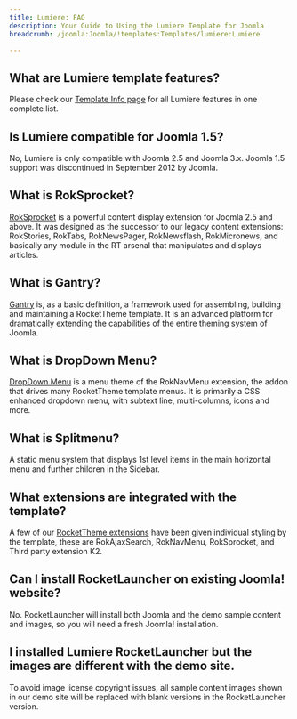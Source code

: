 ```yaml
---
title: Lumiere: FAQ
description: Your Guide to Using the Lumiere Template for Joomla
breadcrumb: /joomla:Joomla/!templates:Templates/lumiere:Lumiere

---
```


What are Lumiere template features?
-----
Please check our [Template Info page][features] for all Lumiere features in one complete list.

Is Lumiere compatible for Joomla 1.5?
-----
No, Lumiere is only compatible with Joomla 2.5 and Joomla 3.x. Joomla 1.5 support was discontinued in September 2012 by Joomla.

What is RokSprocket?
-----
[RokSprocket][roksprocket] is a powerful content display extension for Joomla 2.5 and above. It was designed as the successor to our legacy content extensions: RokStories, RokTabs, RokNewsPager, RokNewsflash, RokMicronews, and basically any module in the RT arsenal that manipulates and displays articles.

What is Gantry?
-----
[Gantry][gantry] is, as a basic definition, a framework used for assembling, building and maintaining a RocketTheme template. It is an advanced platform for dramatically extending the capabilities of the entire theming system of Joomla.

What is DropDown Menu?
-----
[DropDown Menu][dropdown] is a menu theme of the RokNavMenu extension, the addon that drives many RocketTheme template menus. It is primarily a CSS enhanced dropdown menu, with subtext line, multi-columns, icons and more.

What is Splitmenu?
-----
A static menu system that displays 1st level items in the main horizontal menu and further children in the Sidebar.

What extensions are integrated with the template?
-----
A few of our [RocketTheme extensions][extensions] have been given individual styling by the template, these are RokAjaxSearch, RokNavMenu, RokSprocket, and Third party extension K2.

Can I install RocketLauncher on existing Joomla! website?
-----
No. RocketLauncher will install both Joomla and the demo sample content and images, so you will need a fresh Joomla! installation.

I installed Lumiere RocketLauncher but the images are different with the demo site.
-----
To avoid image license copyright issues, all sample content images shown in our demo site will be replaced with blank versions in the RocketLauncher version.

[gantry]: http://gantry.org/
[features]: http://demo.rockettheme.com/joomla-templates/lumiere/features
[font]: http://www.fontsquirrel.com/fonts/ubuntu
[forum]: http://www.rockettheme.com/forum/joomla-template-lumiere
[roksprocket]: http://www.rockettheme.com/joomla/extensions/roksprocket
[dropdown]: http://demo.rockettheme.com/joomla-templates/lumiere/features/menu-options
[splitmenu]: http://demo.rockettheme.com/joomla-templates/lumiere/features/menu-options
[extensions]: http://demo.rockettheme.com/joomla-templates/lumiere/features/extensions